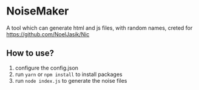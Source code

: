 # NoiseMaker
A tool which can generate html and js files, with random names, creted for https://github.com/NoelJasik/Nic


## How to use?

1. configure the config.json
2. run ```yarn``` or ```npm install``` to install packages
3. run ```node index.js``` to generate the noise files
